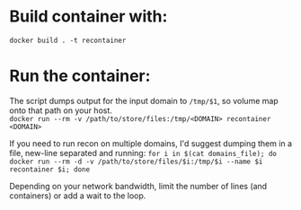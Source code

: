 # Build container with:
`docker build . -t recontainer`

# Run the container:
The script dumps output for the input domain to `/tmp/$1`, so volume map onto that path on your host.  
`docker run --rm -v /path/to/store/files:/tmp/<DOMAIN> recontainer <DOMAIN>`

If you need to run recon on multiple domains, I'd suggest dumping them in a file, new-line separated and running:
`for i in $(cat domains_file); do docker run --rm -d -v /path/to/store/files/$i:/tmp/$i --name $i recontainer $i; done`

Depending on your network bandwidth, limit the number of lines (and containers) or add a wait to the loop.
